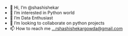 - 👋 Hi, I’m @shashishekar
- 👀 I’m interested in Python world
- 🌱 I’m Data Enthusiast
- 💞️ I’m looking to collaborate on python projects
- 📫 How to reach me ...rshashishekargowda@gmail.com

<!---
shashi-gowda/shashi-gowda is a ✨ special ✨ repository because its `README.md` (this file) appears on your GitHub profile.
You can click the Preview link to take a look at your changes.
--->
